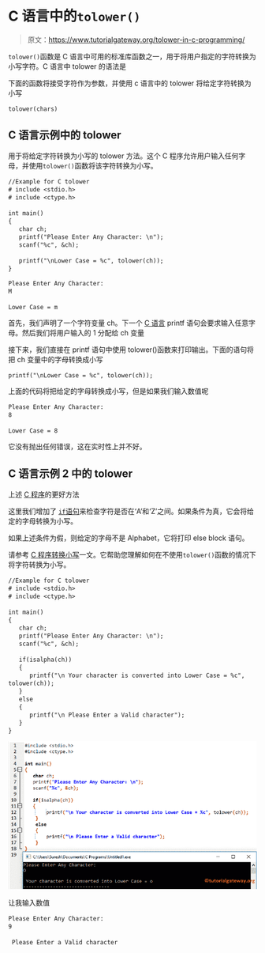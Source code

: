 # C 语言中的`tolower()`

> 原文：<https://www.tutorialgateway.org/tolower-in-c-programming/>

`tolower()`函数是 C 语言中可用的标准库函数之一，用于将用户指定的字符转换为小写字符。C 语言中 tolower 的语法是

下面的函数将接受字符作为参数，并使用 c 语言中的 tolower 将给定字符转换为小写

```
tolower(chars)
```

## C 语言示例中的 tolower

用于将给定字符转换为小写的 tolower 方法。这个 C 程序允许用户输入任何字母，并使用`tolower()`函数将该字符转换为小写。

```
//Example for C tolower
# include <stdio.h>
# include <ctype.h>

int main()
{
   char ch;
   printf("Please Enter Any Character: \n");
   scanf("%c", &ch);

   printf("\nLower Case = %c", tolower(ch));         
}
```

```
Please Enter Any Character: 
M

Lower Case = m
```

首先，我们声明了一个字符变量 ch。下一个 [C 语言](https://www.tutorialgateway.org/c-programming/) printf 语句会要求输入任意字母。然后我们将用户输入的 1 分配给 ch 变量

接下来，我们直接在 printf 语句中使用 tolower()函数来打印输出。下面的语句将把 ch 变量中的字母转换成小写

```
printf("\nLower Case = %c", tolower(ch));
```

上面的代码将把给定的字母转换成小写，但是如果我们输入数值呢

```
Please Enter Any Character: 
8

Lower Case = 8
```

它没有抛出任何错误，这在实时性上并不好。

## C 语言示例 2 中的 tolower

上述 [C 程序](https://www.tutorialgateway.org/c-programming-examples/)的更好方法

这里我们增加了 [`if`语句](https://www.tutorialgateway.org/if-statement-in-c/)来检查字符是否在‘A’和‘Z’之间。如果条件为真，它会将给定的字母转换为小写。

如果上述条件为假，则给定的字母不是 Alphabet，它将打印 else block 语句。

请参考 [C 程序转换小写](https://www.tutorialgateway.org/c-program-to-convert-character-to-lowercase/)一文。它帮助您理解如何在不使用`tolower()`函数的情况下将字符转换为小写。

```
//Example for C tolower
# include <stdio.h>
# include <ctype.h>

int main()
{
   char ch;
   printf("Please Enter Any Character: \n");
   scanf("%c", &ch);

   if(isalpha(ch))
   {
      printf("\n Your character is converted into Lower Case = %c", tolower(ch));         
   }
   else
   {
      printf("\n Please Enter a Valid character"); 
   }
}
```

![tolower in C Programming 3](img/e552cebd2f60633bf9cbfb87779496c1.png)

让我输入数值

```
Please Enter Any Character: 
9

 Please Enter a Valid character
```